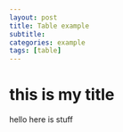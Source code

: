```yaml
---
layout: post
title: Table example
subtitle:
categories: example
tags: [table]
---
```


# this is my title

hello here is stuff
